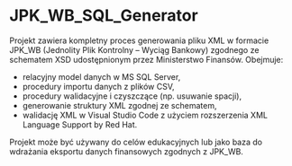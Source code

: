 # JPK_WB_SQL_Generator
Projekt zawiera kompletny proces generowania pliku XML w formacie JPK_WB (Jednolity Plik Kontrolny – Wyciąg Bankowy) zgodnego ze schematem XSD udostępnionym przez Ministerstwo Finansów. Obejmuje:

- relacyjny model danych w MS SQL Server,
- procedury importu danych z plików CSV,
- procedury walidacyjne i czyszczące (np. usuwanie spacji),
- generowanie struktury XML zgodnej ze schematem,
- walidację XML w Visual Studio Code z użyciem rozszerzenia XML Language Support by Red Hat.

Projekt może być używany do celów edukacyjnych lub jako baza do wdrażania eksportu danych finansowych zgodnych z JPK_WB.
